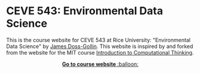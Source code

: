 # CEVE 543: Environmental Data Science

This is the course website for CEVE 543 at Rice University: "Environmental Data Science" by [James Doss-Gollin](https://jamesdossgollin.me).
This website is inspired by and forked from the website for the MIT course [Introduction to Computational Thinking](https://github.com/mitmath/18S191).

<p align="center"><a href="https://jdossgollin.github.io/environmental-data-science"> <b>Go to course website</b> :balloon:</a></p>

